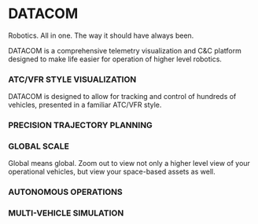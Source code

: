 # DATACOM

Robotics. All in one. The way it should have always been.

DATACOM is a comprehensive telemetry visualization and C&C platform designed to make life easier for operation of higher level robotics.

### ATC/VFR STYLE VISUALIZATION

DATACOM is designed to allow for tracking and control of hundreds of vehicles, presented in a familiar ATC/VFR style. 

### PRECISION TRAJECTORY PLANNING

### GLOBAL SCALE

Global means global. Zoom out to view not only a higher level view of your operational vehicles, but view your space-based assets as well.

### AUTONOMOUS OPERATIONS

### MULTI-VEHICLE SIMULATION

